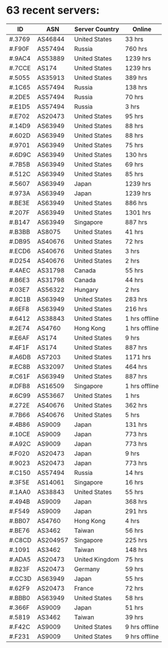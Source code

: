 # 63 recent servers:

| ID | ASN | Server Country | Online |
| ------ | ------ | ------ | ------ |
| #.3769 | AS46844 | United States | 33 hrs |
| #.F90F | AS57494 | Russia | 760 hrs |
| #.9AC4 | AS53889 | United States | 1239 hrs |
| #.7CCE | AS174 | United States | 1239 hrs |
| #.5055 | AS35913 | United States | 389 hrs |
| #.1C65 | AS57494 | Russia | 138 hrs |
| #.2DE5 | AS57494 | Russia | 70 hrs |
| #.E1D5 | AS57494 | Russia | 3 hrs |
| #.E702 | AS20473 | United States | 95 hrs |
| #.14D9 | AS63949 | United States | 88 hrs |
| #.602D | AS63949 | United States | 88 hrs |
| #.9701 | AS63949 | United States | 75 hrs |
| #.6D9C | AS63949 | United States | 130 hrs |
| #.7B5B | AS63949 | United States | 69 hrs |
| #.512C | AS63949 | United States | 85 hrs |
| #.5607 | AS63949 | Japan | 1239 hrs |
| #.973A | AS63949 | Japan | 1239 hrs |
| #.BE3E | AS63949 | United States | 886 hrs |
| #.207F | AS63949 | United States | 1301 hrs |
| #.B147 | AS63949 | Singapore | 887 hrs |
| #.B3BB | AS8075 | United States | 41 hrs |
| #.DB95 | AS40676 | United States | 72 hrs |
| #.ECD6 | AS40676 | United States | 3 hrs |
| #.D254 | AS40676 | United States | 2 hrs |
| #.4AEC | AS31798 | Canada | 55 hrs |
| #.B6E3 | AS31798 | Canada | 44 hrs |
| #.03E7 | AS56322 | Hungary | 2 hrs |
| #.8C1B | AS63949 | United States | 283 hrs |
| #.6EF8 | AS63949 | United States | 216 hrs |
| #.6412 | AS38843 | United States | 1 hrs offline |
| #.2E74 | AS4760 | Hong Kong | 1 hrs offline |
| #.E6AF | AS174 | United States | 9 hrs |
| #.4F1F | AS174 | United States | 887 hrs |
| #.A6DB | AS7203 | United States | 1171 hrs |
| #.EC8B | AS32097 | United States | 464 hrs |
| #.C61F | AS63949 | United States | 887 hrs |
| #.DFB8 | AS16509 | Singapore | 1 hrs offline |
| #.6C99 | AS53667 | United States | 1 hrs |
| #.272E | AS40676 | United States | 362 hrs |
| #.7B66 | AS40676 | United States | 5 hrs |
| #.4B86 | AS9009 | Japan | 131 hrs |
| #.10CE | AS9009 | Japan | 773 hrs |
| #.A92C | AS9009 | Japan | 773 hrs |
| #.F020 | AS20473 | Japan | 9 hrs |
| #.9023 | AS20473 | Japan | 773 hrs |
| #.C150 | AS57494 | Russia | 14 hrs |
| #.3F5E | AS14061 | Singapore | 16 hrs |
| #.1AA0 | AS38843 | United States | 55 hrs |
| #.494B | AS9009 | Japan | 368 hrs |
| #.F549 | AS9009 | Japan | 291 hrs |
| #.BB07 | AS4760 | Hong Kong | 4 hrs |
| #.BE76 | AS3462 | Taiwan | 56 hrs |
| #.C8CD | AS204957 | Singapore | 225 hrs |
| #.1091 | AS3462 | Taiwan | 148 hrs |
| #.ADA5 | AS20473 | United Kingdom | 75 hrs |
| #.B23F | AS20473 | Germany | 59 hrs |
| #.CC3D | AS63949 | Japan | 55 hrs |
| #.62F9 | AS20473 | France | 72 hrs |
| #.BBB0 | AS63949 | United States | 58 hrs |
| #.366F | AS9009 | Japan | 51 hrs |
| #.5819 | AS3462 | Taiwan | 39 hrs |
| #.F42C | AS9009 | United States | 9 hrs offline |
| #.F231 | AS9009 | United States | 9 hrs offline |

